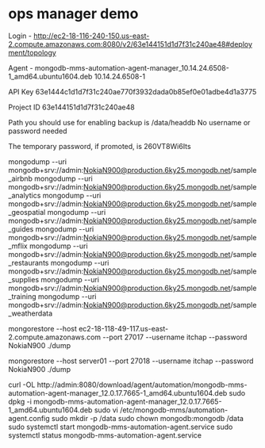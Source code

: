 # ops manager demo

Login - http://ec2-18-116-240-150.us-east-2.compute.amazonaws.com:8080/v2/63e144151d1d7f31c240ae48#deployment/topology

Agent - mongodb-mms-automation-agent-manager_10.14.24.6508-1_amd64.ubuntu1604.deb
10.14.24.6508-1

API Key
63e1444c1d1d7f31c240ae770f3932dada0b85ef0e01adbe4d1a3775

Project ID
63e144151d1d7f31c240ae48

Path you should use for enabling backup is /data/headdb
No username or password needed

The temporary password, if promoted, is 260VT8Wi6Its


mongodump --uri mongodb+srv://admin:NokiaN900@production.6ky25.mongodb.net/sample_airbnb
mongodump --uri mongodb+srv://admin:NokiaN900@production.6ky25.mongodb.net/sample_analytics
mongodump --uri mongodb+srv://admin:NokiaN900@production.6ky25.mongodb.net/sample_geospatial
mongodump --uri mongodb+srv://admin:NokiaN900@production.6ky25.mongodb.net/sample_guides
mongodump --uri mongodb+srv://admin:NokiaN900@production.6ky25.mongodb.net/sample_mflix
mongodump --uri mongodb+srv://admin:NokiaN900@production.6ky25.mongodb.net/sample_restaurants
mongodump --uri mongodb+srv://admin:NokiaN900@production.6ky25.mongodb.net/sample_supplies
mongodump --uri mongodb+srv://admin:NokiaN900@production.6ky25.mongodb.net/sample_training
mongodump --uri mongodb+srv://admin:NokiaN900@production.6ky25.mongodb.net/sample_weatherdata

mongorestore --host ec2-18-118-49-117.us-east-2.compute.amazonaws.com --port 27017 --username itchap --password NokiaN900 ./dump

mongorestore --host server01 --port 27018 --username itchap --password NokiaN900 ./dump



curl -OL http://admin:8080/download/agent/automation/mongodb-mms-automation-agent-manager_12.0.17.7665-1_amd64.ubuntu1604.deb
sudo dpkg -i mongodb-mms-automation-agent-manager_12.0.17.7665-1_amd64.ubuntu1604.deb
sudo vi /etc/mongodb-mms/automation-agent.config
sudo mkdir -p /data
sudo chown mongodb:mongodb /data
sudo systemctl start mongodb-mms-automation-agent.service
sudo systemctl status mongodb-mms-automation-agent.service

